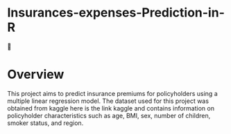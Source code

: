 # Insurances-expenses-Prediction-in-R
🏪
# Overview 
This project aims to predict insurance premiums for policyholders using a multiple linear regression model. The dataset used for this project was obtained from kaggle here is the link kaggle and contains information on policyholder characteristics such as age, BMI, sex, number of children, smoker status, and region.
